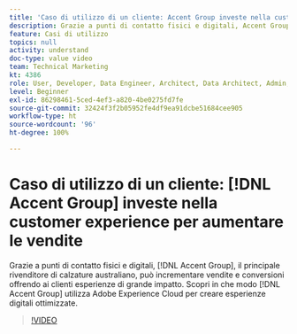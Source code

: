 ```yaml
---
title: 'Caso di utilizzo di un cliente: Accent Group investe nella customer experience per aumentare le vendite'
description: Grazie a punti di contatto fisici e digitali, Accent Group, il principale rivenditore di calzature australiano, può incrementare vendite e conversioni offrendo ai clienti esperienze di grande impatto. Scopri in che modo Accent Group utilizza Adobe Experience Cloud per creare esperienze digitali impeccabili.
feature: Casi di utilizzo
topics: null
activity: understand
doc-type: value video
team: Technical Marketing
kt: 4386
role: User, Developer, Data Engineer, Architect, Data Architect, Admin, Leader
level: Beginner
exl-id: 86298461-5ced-4ef3-a820-4be0275fd7fe
source-git-commit: 32424f3f2b05952fe4df9ea91dcbe51684cee905
workflow-type: ht
source-wordcount: '96'
ht-degree: 100%

---
```


# Caso di utilizzo di un cliente: [!DNL Accent Group] investe nella customer experience per aumentare le vendite

Grazie a punti di contatto fisici e digitali, [!DNL Accent Group], il principale rivenditore di calzature australiano, può incrementare vendite e conversioni offrendo ai clienti esperienze di grande impatto. Scopri in che modo [!DNL Accent Group] utilizza Adobe Experience Cloud per creare esperienze digitali ottimizzate.

>[!VIDEO](https://video.tv.adobe.com/v/31505/?quality=12)
